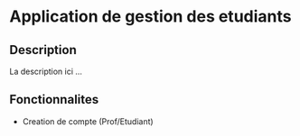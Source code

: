 # Application de gestion des etudiants

## Description

La description ici ...

## Fonctionnalites

- Creation de compte (Prof/Etudiant)